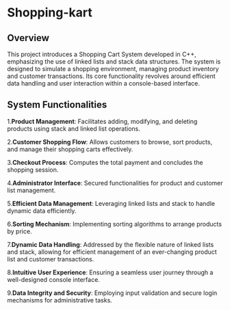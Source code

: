 # Shopping-kart

## Overview

This project introduces a Shopping Cart System developed in C++, emphasizing the use of linked lists and stack data structures. The system is designed to simulate a shopping environment, managing product inventory and customer transactions. Its core functionality revolves around efficient data handling and user interaction within a console-based interface.

## System Functionalities

1.**Product Management**: Facilitates adding, modifying, and deleting products using stack and linked list operations.

2.**Customer Shopping Flow**: Allows customers to browse, sort products, and manage their shopping carts effectively.

3.**Checkout Process**: Computes the total payment and concludes the shopping session.

4.**Administrator Interface**: Secured functionalities for product and customer list management.

5.**Efficient Data Management**: Leveraging linked lists and stack to handle dynamic data efficiently.

6.**Sorting Mechanism**: Implementing sorting algorithms to arrange products by price.

7.**Dynamic Data Handling**: Addressed by the flexible nature of linked lists and stack, allowing for efficient management of an ever-changing product list and customer transactions.

8.**Intuitive User Experience**: Ensuring a seamless user journey through a well-designed console interface.

9.**Data Integrity and Security**: Employing input validation and secure login mechanisms for administrative tasks.
